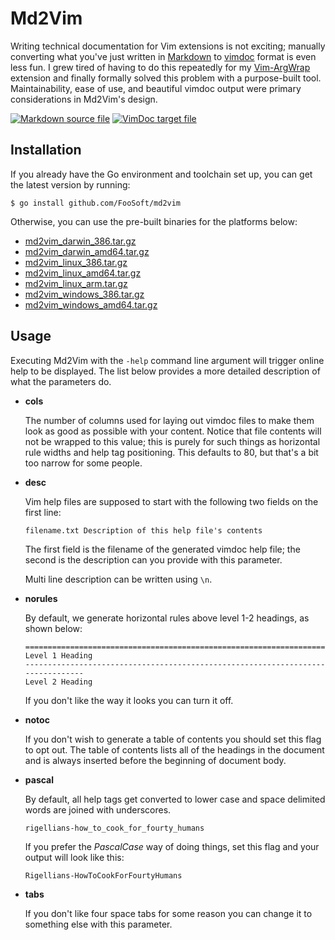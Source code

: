 # Md2Vim

Writing technical documentation for Vim extensions is not exciting; manually converting what you've just written in
[Markdown](https://daringfireball.net/projects/markdown/) to
[vimdoc](http://vimdoc.sourceforge.net/htmldoc/usr_toc.html) format is even less fun. I grew tired of having to do this
repeatedly for my [Vim-ArgWrap](https://foosoft.net/projects/vim-argwrap/) extension and finally formally solved this
problem with a purpose-built tool. Maintainability, ease of use, and beautiful vimdoc output were primary considerations
in Md2Vim's design.

[![Markdown source file](https://foosoft.net/projects/md2vim/img/markdown-thumb.png)](https://foosoft.net/projects/md2vim/img/markdown.png)
[![VimDoc target file](https://foosoft.net/projects/md2vim/img/vimdoc-thumb.png)](https://foosoft.net/projects/md2vim/img/vimdoc.png)

## Installation

If you already have the Go environment and toolchain set up, you can get the latest version by running:

```
$ go install github.com/FooSoft/md2vim
```

Otherwise, you can use the pre-built binaries for the platforms below:

*   [md2vim\_darwin\_386.tar.gz](https://foosoft.net/projects/md2vim/dl/md2vim_darwin_386.tar.gz)
*   [md2vim\_darwin\_amd64.tar.gz](https://foosoft.net/projects/md2vim/dl/md2vim_darwin_amd64.tar.gz)
*   [md2vim\_linux\_386.tar.gz](https://foosoft.net/projects/md2vim/dl/md2vim_linux_386.tar.gz)
*   [md2vim\_linux\_amd64.tar.gz](https://foosoft.net/projects/md2vim/dl/md2vim_linux_amd64.tar.gz)
*   [md2vim\_linux\_arm.tar.gz](https://foosoft.net/projects/md2vim/dl/md2vim_linux_arm.tar.gz)
*   [md2vim\_windows\_386.tar.gz](https://foosoft.net/projects/md2vim/dl/md2vim_windows_386.tar.gz)
*   [md2vim\_windows\_amd64.tar.gz](https://foosoft.net/projects/md2vim/dl/md2vim_windows_amd64.tar.gz)

## Usage

Executing Md2Vim with the `-help` command line argument will trigger online help to be displayed. The list below
provides a more detailed description of what the parameters do.

*   **cols**

    The number of columns used for laying out vimdoc files to make them look as good as possible with your content.
    Notice that file contents will not be wrapped to this value; this is purely for such things as horizontal rule
    widths and help tag positioning. This defaults to 80, but that's a bit too narrow for some people.

*   **desc**

    Vim help files are supposed to start with the following two fields on the first line:

    ```
    filename.txt Description of this help file's contents
    ```

    The first field is the filename of the generated vimdoc help file; the second is the description can you provide
    with this parameter.

    Multi line description can be written using `\n`.

*   **norules**

    By default, we generate horizontal rules above level 1-2 headings, as shown below:

    ```
    ================================================================================
    Level 1 Heading
    --------------------------------------------------------------------------------
    Level 2 Heading
    ```
    If you don't like the way it looks you can turn it off.

*   **notoc**

    If you don't wish to generate a table of contents you should set this flag to opt out. The table of contents lists
    all of the headings in the document and is always inserted before the beginning of document body.

*   **pascal**

    By default, all help tags get converted to lower case and space delimited words are joined with underscores.

    ```
    rigellians-how_to_cook_for_fourty_humans
    ```

    If you prefer the *PascalCase* way of doing things, set this flag and your output will look like this:

    ```
    Rigellians-HowToCookForFourtyHumans
    ```

*   **tabs**

    If you don't like four space tabs for some reason you can change it to something else with this parameter.
